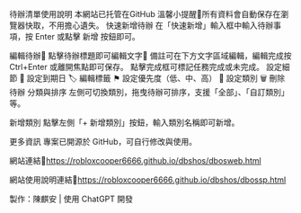 待辦清單使用說明
本網站已托管在GitHub
溫馨小提醒🔔所有資料會自動保存在瀏覽器快取，不用擔心遺失。
快速新增待辦
在「快速新增」輸入框中輸入待辦事項，按 Enter 或點擊 新增 按鈕即可。

編輯待辦📝
點擊待辦標題即可編輯文字📑
備註可在下方文字區域編輯，編輯完成按 Ctrl+Enter 或離開焦點即可保存。
點擊完成框可標記任務完成或未完成。
設定細節
📅 設定到期日
🏷️ 編輯標籤
⚑ 設定優先度（低、中、高）
📂 設定類別
🗑️ 刪除待辦
分類與排序
左側可切換類別，拖曳待辦可排序，支援「全部」、「自訂類別」等。

新增類別
點擊左側「+ 新增類別」按鈕，輸入類別名稱即可新增。

更多資訊
專案已開源於 GitHub，可自行修改與使用。

網站連結🔗https://robloxcooper6666.github.io/dbshos/dbosweb.html

網站使用說明連結🔗https://robloxcooper6666.github.io/dbshos/dbossp.html

製作：陳麒安 | 使用 ChatGPT 開發

